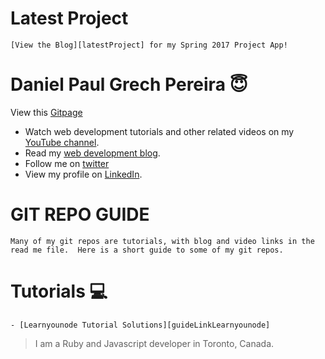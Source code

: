 # Latest Project

	[View the Blog][latestProject] for my Spring 2017 Project App!

# Daniel Paul Grech Pereira :innocent:

View this [Gitpage][gitpagelink]

- Watch web development tutorials and other related videos on my [YouTube channel][youtubelink].
- Read my [web development blog][bloglink].
- Follow me on [twitter][twitterlink]
- View my profile on [LinkedIn][linkedinlink].


# GIT REPO GUIDE

	Many of my git repos are tutorials, with blog and video links in the read me file.  Here is a short guide to some of my git repos.


# Tutorials :computer:

	- [Learnyounode Tutorial Solutions][guideLinkLearnyounode]


> I am a Ruby and Javascript developer in Toronto, Canada.


[gitpagelink]: <https://pereiradaniel.github.io>
[youtubelink]: <https://www.youtube.com/c/danielpaulgrechpereira>
[bloglink]: <https://medium.com/@pereirawebdev>
[twitterlink]: <https://twitter.com/pereirawebdev>
[linkedinlink]: <https://ca.linkedin.com/in/danielpaulpereira>
[guideLinkLearnyounode]: <https://github.com/pereiradaniel/learnyounode>
[latestProject]: <https://medium.com/spring-2017-project-app-burrito-builder>